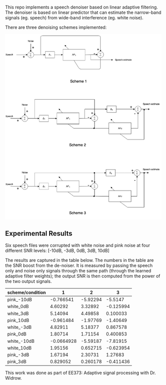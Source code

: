 This repo implements a speech denoiser based on linear adaptive filtering. The denoiser is based on linear predictor that can estimate the narrow-band signals (eg. speech) from wide-band interference (eg. white noise). 

There are three denoising schemes implemented:

![predictive denoiser](predictive_denoiser.png)

## Experimental Results

Six speech files were corrupted with white noise and pink noise at four different SNR levels: [-10dB, -3dB, 0dB, 3dB, 10dB]

The results are captured in the table below. The numbers in the table are the SNR boost from the de-noiser. It is measured by passing the speech only and noise only signals through the same path (through the learned adaptive filter weights); the output SNR is then computed from the power of the two output signals.

| scheme/condition   |          1 |         2 |         3 |
|--------------------|------------|-----------|-----------|
| pink_-10dB         | -0.766541  | -5.92294  | -5.5147   |
| white_0dB          |  4.60292   |  3.32892  | -0.125994 |
| white_3dB          |  5.14094   |  4.49858  |  0.100033 |
| pink_10dB          | -0.961484  | -1.97769  | -1.40649  |
| white_-3dB         |  4.82911   |  5.18377  |  0.867578 |
| pink_0dB           |  1.80714   |  1.71154  |  0.400853 |
| white_-10dB        | -0.0664928 | -5.59187  | -7.81915  |
| white_10dB         |  1.95156   |  0.652715 | -0.623954 |
| pink_-3dB          |  1.67194   |  2.30731  |  1.27683  |
| pink_3dB           |  0.829052  |  0.260178 | -0.411436 |
 
This work was done as part of EE373: Adaptive signal processing with Dr. Widrow.